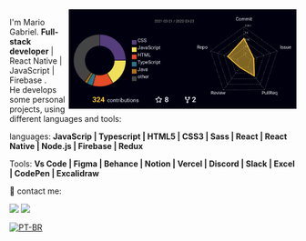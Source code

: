 
<img src="./profile-3d-contrib/profile-night-rainbow1.svg" min-width="400px" max-width="400px" width="400px" align="right" alt="Computador Mario">

<!-- ![](https://i.pinimg.com/originals/68/ae/bf/68aebf4c71bd1d6090f87237272b01e5.gif) -->


<p align="left"> 
  I'm Mario Gabriel. <strong>Full-stack developer</strong> | React Native | JavaScript | Firebase .<br>
 He develops some personal projects, using different languages and tools:
  
</p>

<p align="left">
  languages: <strong> JavaScrip | Typescript | HTML5 | CSS3 | Sass | React | React Native | Node.js | Firebase | Redux </strong>
</p>

<p align="left">
 Tools: <strong>Vs Code | Figma | Behance | Notion | Vercel | Discord | Slack | Excel | CodePen | Excalidraw </strong>
</p>

<p align="left">
  💌 contact me:
</p>

<p align="left">
  <a href="https://www.linkedin.com/in/mario-gabriel/" alt="Linkedin">
  <img src="https://img.shields.io/badge/-Linkedin-0e76a8?style=flat-square&logo=Linkedin&logoColor=white&link=LINK-DO-SEU-LINKEDIN" /></a>

  <a href="https://api.whatsapp.com/send?phone=5563984218043" alt="WhatsApp">
<!--     wa.me/556392798274 -->
  <img src="https://img.shields.io/badge/-WhatsApp-25d366?style=flat-square&labelColor=25d366&logo=whatsapp&logoColor=white&link=API-DO-SEU-WHATSAPP"/></a>
  
</p>  

[![PT-BR](https://img.shields.io/badge/PORTUGUES%20-%23323330.svg?&style=for-the-badge&logo=perfil&logoColor=black&color=3498db)](https://github.com/Mar-io20/Mar-io20/blob/main/README-Protugues.md)


